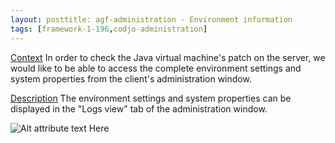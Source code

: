 ```yaml
---
layout: posttitle: agf-administration - Environment information
tags: [framework-1-196,codjo-administration]
---
```

<u>Context</u>
In order to check the Java virtual machine's patch on the server, we would like to be able to access the complete environment settings and system properties from the client's administration window.

<u>Description</u>
The environment settings and system properties can be displayed in the "Logs view" tab of the administration window.

![Alt attribute text Here](attachments/adminlogsystemprop.PNG|align=center)